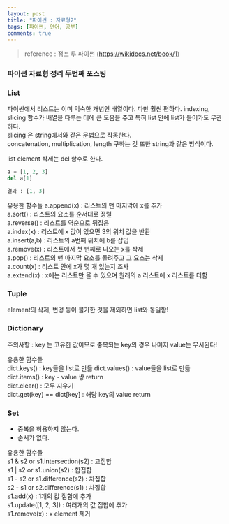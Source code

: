 ```yaml
---
layout: post
title: "파이썬 : 자료형2"
tags: [파이썬, 언어, 공부]
comments: true
---
```


> reference : 점프 투 파이썬 (https://wikidocs.net/book/1)  

### 파이썬 자료형 정리 두번째 포스팅  

### List  
파이썬에서 리스트는 이미 익숙한 개념인 배열이다. 다만 훨씬 편하다. indexing, slicing 함수가 배열을 다루는 데에 큰 도움을 주고 특히 list 안에 list가 들어가도 무관하다.  
slicing 은 string에서와 같은 문법으로 작동한다.  
concatenation, multiplication, length 구하는 것 또한 string과 같은 방식이다.  

list element 삭제는 del 함수로 한다.  
~~~python
a = [1, 2, 3]  
del a[1]  

결과 : [1, 3]  
~~~  
유용한 함수들
a.append(x) : 리스트의 맨 마지막에 x를 추가  
a.sort() : 리스트의 요소를 순서대로 정렬  
a.reverse() : 리스트를 역순으로 뒤집음  
a.index(x) : 리스트에 x 값이 있으면 3의 위치 값을 반환  
a.insert(a,b) : 리스트의 a번째 위치에 b를 삽입  
a.remove(x) : 리스트에서 첫 번째로 나오는 x를 삭제  
a.pop() : 리스트의 맨 마지막 요소를 돌려주고 그 요소는 삭제  
a.count(x) : 리스트 안에 x가 몇 개 있는지 조사  
a.extend(x) : x에는 리스트만 올 수 있으며 원래의 a 리스트에 x 리스트를 더함  

### Tuple  
element의 삭제, 변경 등이 불가한 것을 제외하면 list와 동일함!  

### Dictionary  
주의사항 : key 는 고유한 값이므로 중복되는 key의 경우 나머지 value는 무시된다!  

유용한 함수들  
dict.keys() : key들을 list로 만듦
dict.values()  : value들을 list로 만듦  
dict.items() : key - value 쌍 return  
dict.clear() : 모두 지우기  
dict.get(key) == dict[key] : 해당 key의 value return  

### Set  
* 중복을 허용하지 않는다.  
* 순서가 없다.  

유용한 함수들  
s1 & s2 or s1.intersection(s2) : 교집합  
s1 | s2 or s1.union(s2) : 합집합  
s1 - s2 or s1.difference(s2) : 차집합  
s2 - s1 or s2.difference(s1) : 차집합  
s1.add(x) : 1개의 값 집합에 추가  
s1.update([1, 2, 3]) : 여러개의 값 집합에 추가  
s1.remove(x) : x element 제거  